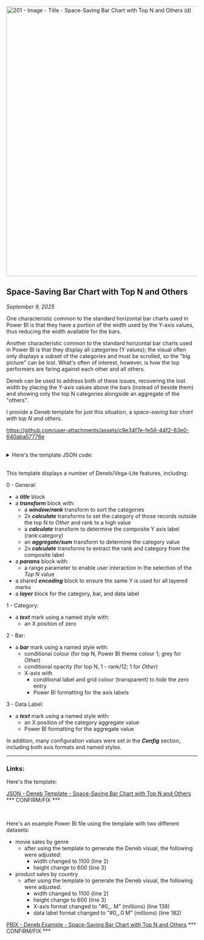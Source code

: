 <img width="1280" height="710" alt="201 - Image - Title - Space-Saving Bar Chart with Top N and Others (d)" src="https://github.com/user-attachments/assets/6adce39d-d142-48e8-b5b0-9eb3850b465b" />

## Space-Saving Bar Chart with Top N and Others

*September 9, 2025*

One characteristic common to the standard horizontal bar charts used in Power BI is that they have a portion of the width used by the Y-axis values, thus reducing the width available for the bars. 

Another characteristic common to the standard horizontal bar charts used in Power BI is that they display all categories (Y values); the visual often only displays a subset of the categories and must be scrolled, so the "big picture" can be lost. What's often of interest, however, is how the top performers are faring against each other and all others.

Deneb can be used to address both of these issues, recovering the lost width by placing the Y-axis values above the bars (instead of beside them) and showing only the top N categories alongside an aggregate of the "others".

I provide a Deneb template for just this situation, a *space-saving bar chart with top N and others*.

https://github.com/user-attachments/assets/c9e34f7e-fe56-44f2-83e0-640aba57776e

<br>

<details closed>
<summary>Here's the template JSON code:</summary>

``` json 
{
  "$schema": "https://vega.github.io/schema/vega-lite/v5.json",
  "usermeta": {
    "information": {
      "uuid": "8cb8bc51-a19d-4a63-b7a3-883b84a78b71",
      "generated": "2025-06-23T13:47:50.411Z",
      "previewImageBase64PNG": "data:image/png;base64,iVBORw0KGgoAAAANSUhEUgAAAAEAAAABCAQAAAC1HAwCAAAAC0lEQVR42mNkYAAAAAYAAjCB0C8AAAAASUVORK5CYII=",
      "name": "Space-Saving Bar Chart with Top N and Others",
      "description": "Full-width bar chart with category above bar displaying bars for the top N categories and another aggregated bar for all remaining categories. A ranged screen widget allows selection of the top N value.",
      "author": "Greg Philps"
    },
    "deneb": {
      "build": "1.7.2.1",
      "metaVersion": 1,
      "provider": "vegaLite",
      "providerVersion": "5.20.1"
    },
    "interactivity": {
      "tooltip": true,
      "contextMenu": true,
      "selection": false,
      "selectionMode": "simple",
      "highlight": false,
      "dataPointLimit": 50
    },
    "config": "{\n  \"view\": {\n    \"stroke\": \"transparent\"\n  },\n  \"axisY\": {\n    \"ticks\": false,\n    \"grid\": false,\n    \"domain\": false\n  },\n  \"axisX\": {\n    \"ticks\": false,\n    \"grid\": true,\n    \"domain\": false,\n    \"labelFont\": \"Segoe UI\",\n    \"labelFontSize\": 12\n  },\n  \"style\": {\n    \"_bar_style\": {\n      \"cornerRadius\": 50\n    },\n    \"_category_text_style\": {\n      \"align\": \"left\",\n      \"font\": \"Segoe UI\",\n      \"fontSize\": 16\n    },\n    \"_data_label_text_style\": {\n      \"align\": \"left\",\n      \"font\": \"Segoe UI\",\n      \"fontSize\": 14\n    }\n  }\n}",
    "dataset": [
      {
        "key": "__0__",
        "name": "Category",
        "description": "The category to be displayed on the Y axis",
        "kind": "column",
        "type": "text"
      },
      {
        "key": "__1__",
        "name": "Value",
        "description": "The quantitative value to be displayed on the X axis",
        "kind": "measure",
        "type": "numeric"
      }
    ]
  },
  "title": {
    "anchor": "start",
    "align": "left",
    "text": "Space-Saving Bar Chart with Top N and Others",
    "font": "Segoe UI",
    "fontSize": 24,
    "fontStyle": "italic"
  },
  // dataset (from Power BI)
  "data": {
    "name": "dataset"
  },
  "width": 1150,
  "height": 560,
  // extend dataset with rank (to determine opacity)
  "transform": [
    {
      "window": [
        {
          "op": "dense_rank",
          "as": "_category_rank"
        }
      ],
      "sort": [
        {
          "field": "__1__",
          "order": "descending"
        }
      ]
    },
    {
      "calculate": "if( datum['_category_rank'] > _top_n, 'Other', datum['__0__'] )",
      "as": "_category"
    },
    {
      "calculate": "if( datum['_category'] == 'Other', 99, datum['_category_rank'] )",
      "as": "_category_rank2"
    },
    {
      "calculate": "pad( datum['_category_rank2'], 2, '0', 'left' ) + '-' + datum['_category']",
      "as": "_category_rank_and_label"
    },
    {
      "aggregate": [
        {
          "op": "sum",
          "field": "__1__",
          "as": "_sum_value_by_category"
        }
      ],
      "groupby": [
        "_category_rank_and_label"
      ]
    },
    {
      "calculate": "toNumber( slice( datum['_category_rank_and_label'], 0, 2 ) )",
      "as": "_category_rank3"
    },
    {
      "calculate": "slice( datum['_category_rank_and_label'], 3, 100 )",
      "as": "_category_label3"
    }
  ],
  "params": [
    {
      "name": "_top_n",
      "value": 5,
      "bind": {
        "input": "range",
        "min": 1,
        "max": 10,
        "step": 1,
        "name": "Top N: "
      }
    }
  ],
  // common Y encoding outside layer block
  "encoding": {
    "y": {
      "field": "_category_rank_and_label",
      "type": "nominal",
      "axis": null,
      "sort": {
        "op": "sum",
        "field": "_sum_value_by_category",
        "order": "descending"
      }
    }
  },
  // layer block for category (i.e., axis label), bar, and data label
  "layer": [
    {
      "name": "CATEGORY",
      "mark": {
        "type": "text",
        "color": "black",
        "style": "_category_text_style"
      },
      "encoding": {
        "x": {
          "datum": 0
        },
        "text": {
          "field": "_category_label3",
          "type": "nominal"
        }
      }
    },
    {
      "name": "BAR",
      "mark": {
        "type": "bar",
        "height": 15,
        "yOffset": 20,
	// use Power BI theme colour #1 for all categories, except for "Other" which uses grey
        "color": {
          "expr": "datum['_category_label3'] != 'Other' ? pbiColor(0) : '#C9C9C9'"
        },
        // use decreasing opacity by rank (higher rank = high opacity, lower rank = low opacity) or full opacity for "Other"		
        "opacity": {
          "expr": "datum['_category_label3'] != 'Other' ? 1 - ( datum['_category_rank3']  / 12 ) : 1"
        },
        "style": "_bar_style"
      },
      "encoding": {
        "x": {
          "field": "_sum_value_by_category",
          "type": "quantitative",
          "axis": {
            "title": null,
            "tickCount": 4,
            "labelColor": {
              "expr": "datum.value == 0 ? 'transparent' : '#7D7D7D'"
            },
            "gridColor": {
              "expr": "datum.value == 0 ? 'transparent' : '#C9C9C9'"
            },
            "formatType": "pbiFormat",
            // adjust Power BI format string as necessary to suit data
            "format": "#0,,,. B"
          }
        }
      }
    },
    {
      "name": "DATA_LABEL",
      "mark": {
        "type": "text",
        "color": "black",
        "xOffset": 5,
        "yOffset": 18,
        "style": "_data_label_text_style"
      },
      "encoding": {
        "x": {
          "field": "_sum_value_by_category",
          "type": "quantitative"
        },
        "text": {
          "field": "_sum_value_by_category",
          "formatType": "pbiFormat",
          // adjust Power BI format string as necessary to suit data
          "format": "#0,,,.0 B"
        }
      }
    }
  ]
}
```

</details>

<br>

This template displays a number of Deneb/Vega-Lite features, including:

0 - General:
- a ***title*** block
- a ***transform*** block with:
	- a ***window/rank*** transform to sort the categories
	- 2x ***calculate*** transforms to set the category of those records outside the top N to *Other* and rank to a high value
	- a ***calculate*** transform to determine the composite Y axis label (rank:category)
	- an ***aggregate/sum*** transform to determine the category value
	- 2x ***calculate*** transforms to extract the rank and category from the composite label
- a ***params*** block with:
	- a range parameter to enable user interaction in the selection of the *Top N* value
- a shared ***encoding*** block to ensure the same Y is used for all layered marks
- a ***layer*** block for the category, bar, and data label

1 - Category:
- a ***text*** mark using a named style with:
	- an X position of zero

2 - Bar:
- a ***bar*** mark using a named style with:
	- conditional colour (for top N, Power BI theme colour 1; grey for *Other*)
	- conditional opacity (for top N, 1 - rank/12; 1 for *Other*)
	- X-axis with 
		- conditional label and grid colour (transparent) to *hide* the zero entry
		- Power BI formatting for the axis labels

3 - Data Label:
- a ***text*** mark using a named style with:
	- an X position of the category aggregate value
	- Power BI formatting for the aggregate value

In addition, many configuration values were set in the ***Config*** section, including both axis formats and named styles.

<hr>

### Links:

Here's the template:

[JSON - Deneb Template - Space-Saving Bar Chart with Top N and Others](https://github.com/alexbadiu-insightsinmotion/Documentation/blob/main/Components/Deneb/901%20-%20BEFORE%20RELEASE%20-%20deneb_template.space_saving_bar_chart_with_top_n_and_others.v1.json) *** CONFIRM/FIX ***

<br>

Here's an example Power BI file using the template with two different datasets:
- movie sales by genre
  - after using the template to generate the Deneb visual, the following were adjusted:
    - width changed to 1100 (line 2)
    - height change to 600 (line 3)
- product sales by country
  - after using the template to generate the Deneb visual, the following were adjusted:
    - width changed to 1100 (line 2)
    - height change to 600 (line 3)
    - X-axis format changed to "#0,,. M" (millions) (line 138)
    - data label format changed to "#0,,.0 M" (millions) (line 182)

[PBIX - Deneb Example - Space-Saving Bar Chart with Top N and Others](https://github.com/alexbadiu-insightsinmotion/Documentation/blob/main/Components/Deneb/901%20-%20BEFORE%20RELEASE%20-%20Deneb%20Reusable%20Components%20-%20Space-Saving%20Bar%20Chart%20with%20Top%20N%20and%20Others%20-%20V1.pbix) *** CONFIRM/FIX ***

